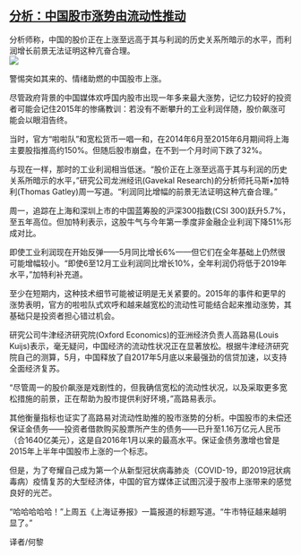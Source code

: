 <!--1594075935000-->
[分析：中国股市涨势由流动性推动](https://cn.ft.com/story/001088432?full=y)
------

<div></div><div class="story-lead">分析师称，中国的股价正在上涨至远高于其与利润的历史关系所暗示的水平，而利润增长前景无法证明这种亢奋合理。</div><div class=" story-image image"><img src="https://thumbor.ftacademy.cn/unsafe/1340x754/https://thumbor.ftacademy.cn/unsafe/picture/9/000085029_piclink.jpg"></div><div class="story-body"><div id="story-body-container"><p>警惕突如其来的、情绪助燃的中国股市上涨。</p><p>尽管政府背景的中国媒体欢呼国内股市出现一年多来最大涨势，记忆力较好的投资者可能会记住2015年的惨痛教训：若没有不断攀升的工业利润伴随，股价飙涨可能会以眼泪告终。</p><p>当时，官方“啦啦队”和宽松货币一唱一和，在2014年6月至2015年6月期间将上海主要股指推高约150%。但随后股市崩盘，在不到一个月时间下跌了32%。</p><p>与现在一样，那时的工业利润相当低迷。“股价正在上涨至远高于其与利润的历史关系所暗示的水平，”研究公司龙洲经讯(Gavekal Research)的分析师托马斯•加特利(Thomas Gatley)周一写道。“利润同比增幅的前景无法证明这种亢奋合理。”</p><div  data-o-ads-name="mpu-middle1" class="o-ads in-article-advert" data-o-ads-formats-default="false"  data-o-ads-formats-small="FtcMobileMpu"  data-o-ads-formats-medium="FtcMpu" data-o-ads-formats-large="FtcMpu" data-o-ads-formats-extra="FtcMpu" data-o-ads-targeting="cnpos=middle1;" data-cy='[{"devices":["PC","iPhoneWeb","AndroidWeb","iPhoneApp","AndroidApp"],"pattern":"MPU","position":"Middle1","container":"mpuInStory"}]'></div><p>周一，追踪在上海和深圳上市的中国蓝筹股的沪深300指数(CSI 300)跃升5.7%，至五年高位。但加特利表示，这股牛气与今年第一季度非金融企业利润下降51%形成对比。</p><p>即使工业利润现在开始反弹——5月同比增长6%——但它们在全年基础上仍然很可能增幅较小。“即使6至12月工业利润同比增长10%，全年利润仍将低于2019年水平，”加特利补充道。</p><p>至少在短期内，这种技术细节可能被证明是无关紧要的。2015年的事件和更早的涨势表明，官方的啦啦队式欢呼和越来越宽松的流动性可能结合起来推动涨势，其基础只是投资者担心错过机会。</p><p>研究公司牛津经济研究院(Oxford Economics)的亚洲经济负责人高路易(Louis Kuijs)表示，毫无疑问，中国经济的流动性状况正在显著放松。根据牛津经济研究院自己的测算，5月，中国释放了自2017年5月底以来最强劲的信贷加速，以支持全面经济复苏。</p><p>“尽管周一的股价飙涨是戏剧性的，但我确信宽松的流动性状况，以及采取更多宽松措施的前景，正在帮助为股市提供利好环境，”高路易表示。</p><p>其他衡量指标也证实了高路易对流动性助推的股市涨势的分析。中国股市的未偿还保证金债务——投资者借款购买股票所产生的债务——已升至1.16万亿元人民币（合1640亿美元），这是自2016年1月以来的最高水平。保证金债务激增也曾是2015年上半年中国股市上涨的一个标志。</p><div data-o-ads-name="mpu-middle2" class="o-ads in-article-advert" data-o-ads-formats-default="false"  data-o-ads-formats-small="FtcMobileMpu"  data-o-ads-formats-medium="false" data-o-ads-formats-large="false" data-o-ads-formats-extra="false" data-o-ads-targeting="cnpos=middle2;" data-cy='[{"devices":["iPhoneWeb","AndroidWeb","iPhoneApp","AndroidApp"],"pattern":"MPU","position":"Middle2","container":"mpuInStory"}]'></div><p>但是，为了夸耀自己成为第一个从新型冠状病毒肺炎（COVID-19，即2019冠状病毒病）疫情复苏的大型经济体，中国的官方媒体正试图沉浸于股市上涨带来的感觉良好的光芒。</p><p>“哈哈哈哈哈！”上周五《上海证券报》一篇报道的标题写道。“牛市特征越来越明显了。”</p><p>译者/何黎</p></div><div class="clearfloat"></div></div>
